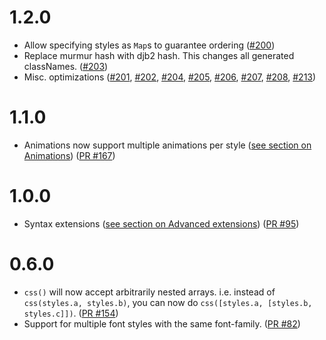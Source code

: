 # 1.2.0

- Allow specifying styles as `Map`s to guarantee ordering ([#200](https://github.com/Khan/aphrodite/pull/200))
- Replace murmur hash with djb2 hash. This changes all generated classNames. ([#203](https://github.com/Khan/aphrodite/pull/203))
- Misc. optimizations ([#201](https://github.com/Khan/aphrodite/pull/201), [#202](https://github.com/Khan/aphrodite/pull/202), [#204](https://github.com/Khan/aphrodite/pull/204), [#205](https://github.com/Khan/aphrodite/pull/205), [#206](https://github.com/Khan/aphrodite/pull/206), [#207](https://github.com/Khan/aphrodite/pull/207), [#208](https://github.com/Khan/aphrodite/pull/208), [#213](https://github.com/Khan/aphrodite/pull/213))

# 1.1.0

- Animations now support multiple animations per style ([see section on Animations](https://github.com/Khan/aphrodite#animations)) ([PR #167](https://github.com/Khan/aphrodite/pull/167))

# 1.0.0
- Syntax extensions ([see section on Advanced extensions](https://github.com/Khan/aphrodite#advanced-extensions)) ([PR #95](https://github.com/Khan/aphrodite/pull/95))

# 0.6.0
- `css()` will now accept arbitrarily nested arrays. i.e. instead of `css(styles.a, styles.b)`, you can now do `css([styles.a, [styles.b, styles.c]])`. ([PR #154](https://github.com/Khan/aphrodite/pull/154))
- Support for multiple font styles with the same font-family. ([PR #82](https://github.com/Khan/aphrodite/pull/82))
